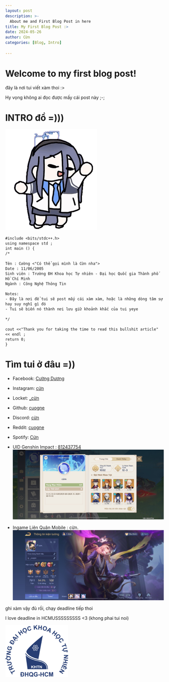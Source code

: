 ```yaml
---
layout: post
description: >-
  About me and First Blog Post in here 
title: My First Blog Post :>
date: 2024-05-26
author: Cừn
categories: [Blog, Intro]

---
```


# Welcome to my first blog post!
đây là nơi tui viết xàm thoi :>

Hy vọng không ai đọc được mấy cái post này ;-;

# INTRO đồ =)))

![Arisu Dance](/img/blue-archive-alisu.gif)

```console
#include <bits/stdc++.h>
using namespace std ;
int main () {
/*

Tên : Cường <"Có thể gọi mình là Cừn nha"> 
Date : 11/06/2005
Sinh viên : Trường ĐH Khoa học Tự nhiên - Đại học Quốc gia Thành phố Hồ Chí Minh
Ngành : Công Nghệ Thông Tin

Notes: 
- Đây là nơi để tui sẽ post mấy cái xàm xàm, hoặc là những dòng tâm sự hay suy nghĩ gì đó
- Tui sẽ biến nó thành nơi lưu giữ khoảnh khắc của tui yeye 

*/

cout <<"Thank you for taking the time to read this bullshit article" << endl ;
return 0;
}
```
# Tìm tui ở đâu =))
- Facebook: [Cường Dương](https://www.facebook.com/cuoq.nc/)

- Instagram: [cừn](https://www.instagram.com/_cuogne/)

- Locket: [_cừn](https://locket.camera/links/WZTL5Pb85EWVSeHJ8)

- Github: [cuogne](https://github.com/cuogne)

- Discord: [cừn](https://discord.gg/haycRy5eqW)

- Reddit: [cuogne](https://www.reddit.com/user/cuogne/)

- Spotify: [Cừn](https://open.spotify.com/playlist/00NUGyjyWXOXmFaSaDvNRX?si=1f16c625fd014ef6)

- UID Genshin Impact : [812437754](https://enka.network/u/812437754/)
![Genshin Impact](/img/genshin.jpeg)

- Ingame Liên Quân Mobile : cừn.
![Liên Quân Mobile](/img/lienquan.jpeg)

ghi xàm vậy đủ rồi, chạy deadline tiếp thoi

I love deadline in HCMUSSSSSSSSS <3 (khong phai tui noi)

<img src="/img/logohcmus.png" alt="HCMUS" width="200"/>

